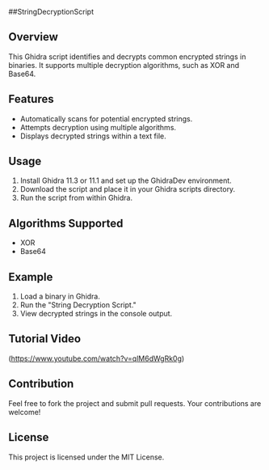 ##StringDecryptionScript

## Overview
This Ghidra script identifies and decrypts common encrypted strings in binaries. It supports multiple decryption algorithms, such as XOR and Base64.

## Features
- Automatically scans for potential encrypted strings.
- Attempts decryption using multiple algorithms.
- Displays decrypted strings within a text file.

## Usage
1. Install Ghidra 11.3 or 11.1 and set up the GhidraDev environment.
2. Download the script and place it in your Ghidra scripts directory.
3. Run the script from within Ghidra.

## Algorithms Supported
- XOR
- Base64

## Example
1. Load a binary in Ghidra.
2. Run the "String Decryption Script."
3. View decrypted strings in the console output.

## Tutorial Video
(https://www.youtube.com/watch?v=qlM6dWgRk0g)

## Contribution
Feel free to fork the project and submit pull requests. Your contributions are welcome!

## License
This project is licensed under the MIT License.
